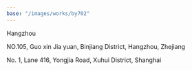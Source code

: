 ```yaml
---
base: "/images/works/by702"
---
```


Hangzhou

NO.105, Guo xin Jia yuan, Binjiang District, Hangzhou, Zhejiang

No. 1, Lane 416, Yongjia Road, Xuhui District, Shanghai

